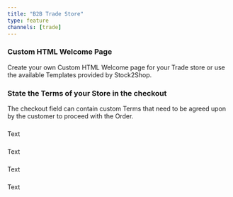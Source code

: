 ```yaml
---
title: "B2B Trade Store"
type: feature
channels: [trade]
---
```


<!-- 

account_display
account_invoice
account_statement
address_line1
address_line2
address_line3
aggregations
channel_order_code_prefix
channel_order_code_sequence
checkout_fields
currency
customer_warehouse_override
default_fulfillmentservice_id
display_billing_address
display_name
display_shipping_address
edit_billing_address
edit_shipping_address
elastic_query_fields
elastic_suggest_fields
email
filter_text_case
group_duplicate_order_items
hide_availability_enabled
hide_tax
hmac_shared_secret
industry
login_redirect
logo
manage_customer_address
min_order_amount
minimum_order_qty
order_columns
order_view_display
over_order_enabled
param_email_cc
payment_methods
phone
price_display
price_inclusive
product_info_display
product_template
qty_limit_upper
qty_multiples_of
queue_fulfill_order
quick_order_columns
send_customer_email
send_customer_email_from
send_customer_email_from_name
shipping_methods
show_availability_units
tax_description
tax_rate
tax_rate_shipping

-->

<!-- welcome_html -->
### Custom HTML Welcome Page
Create your own Custom HTML Welcome page for your Trade store or use the available Templates provided by Stock2Shop.

<!-- terms -->
### State the Terms of your Store in the checkout
The checkout field can contain custom Terms that need to be agreed upon by the customer to proceed with the Order.

<!--  -->
###
Text

<!--  -->
###
Text

<!--  -->
###
Text

<!--  -->
###
Text
